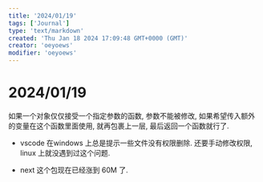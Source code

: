 ```yaml
---
title: '2024/01/19'
tags: ['Journal']
type: 'text/markdown'
created: 'Thu Jan 18 2024 17:09:48 GMT+0000 (GMT)'
creator: 'oeyoews'
modifier: 'oeyoews'
---
```


# 2024/01/19

如果一个对象仅仅接受一个指定参数的函数, 参数不能被修改, 如果希望传入额外的变量在这个函数里面使用, 就再包裹上一层, 最后返回一个函数就行了.

* vscode 在windows 上总是提示一些文件没有权限删除. 还要手动修改权限, linux 上就没遇到过这个问题.

* next 这个包现在已经涨到 60M 了.
